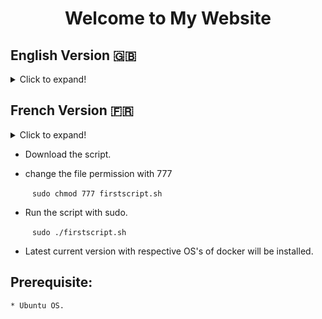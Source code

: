 <h1 align="center">Welcome to My Website</h1>

## English Version 🇬🇧 

<details>

 <summary>Click to expand!</summary>
 
 
 ### Description
<br>
This project's challenge was to create an Entity-Relationship Diagram (ERD) following the first three Normal Forms of Relational Databases from a provided non-normalized table. The ER Diagram guided the creation of the database and subsequent table population. The database created, SpotifyClone, was then used to practice SQL queries.

</details>


## French Version 🇫🇷

<details>

<summary>Click to expand!</summary>
 
 Bienvenue dans la version francaise de ce projet
 
 
 
</details>

 

* Download the script.

* change the file permission with 777 

    ` ` ` sudo chmod 777 firstscript.sh ` ` ` 

* Run the script with sudo.  

   ` ` ` sudo ./firstscript.sh ` ` ` 

* Latest current version with respective OS's of docker will be installed.

 ## Prerequisite:
    * Ubuntu OS.
